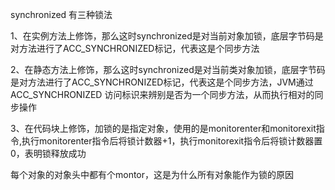 synchronized 有三种锁法

1、在实例方法上修饰，那么这时synchronized是对当前对象加锁，底层字节码是对方法进行了ACC_SYNCHRONIZED标记，代表这是个同步方法

2、在静态方法上修饰，那么这时synchronized是对当前类对象加锁，底层字节码是对方法进行了ACC_SYNCHRONIZED标记，代表这是个同步方法，JVM通过ACC_SYNCHRONIZED
访问标识来辨别是否为一个同步方法，从而执行相对的同步操作

3、在代码块上修饰，加锁的是指定对象，使用的是monitorenter和monitorexit指令,执行monitorenter指令后将锁计数器+1，执行monitorexit指令后将锁计数器置0，表明锁释放成功

每个对象的对象头中都有个montor，这是为什么所有对象能作为锁的原因